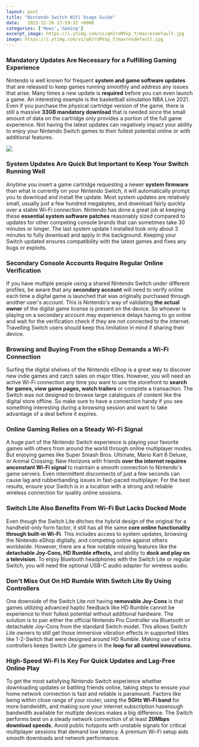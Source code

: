 ```yaml
---
layout: post
title: "Nintendo Switch WiFi Usage Guide"
date:   2023-12-26 13:59:32 +0000
categories: ['News','Gaming']
excerpt_image: https://i.ytimg.com/vi/qHJroMVxp_Y/maxresdefault.jpg
image: https://i.ytimg.com/vi/qHJroMVxp_Y/maxresdefault.jpg
---
```


### Mandatory Updates Are Necessary for a Fulfilling Gaming Experience
Nintendo is well known for frequent **system and game software updates** that are released to keep games running smoothly and address any issues that arise. Many times a new update is **required** before you can even launch a game. An interesting example is the basketball simulation NBA Live 2021. Even if you purchase the physical cartridge version of the game, there is still a massive **33GB mandatory download** that is needed since the small amount of data on the cartridge only provides a portion of the full game experience. Not having the latest updates can negatively impact your ability to enjoy your Nintendo Switch games to their fullest potential online or with additional features.

![](https://blog.rottenwifi.com/wp-content/uploads/2020/10/Nintendo-switch-wifi.jpg)
### System Updates Are Quick But Important to Keep Your Switch Running Well
Anytime you insert a game cartridge requesting a newer **system firmware** than what is currently on your Nintendo Switch, it will automatically prompt you to download and install the update. Most system updates are relatively small, usually just a few hundred megabytes, and download fairly quickly over a stable Wi-Fi connection. Nintendo has done a great job at keeping these **essential system software patches** reasonably sized compared to updates for other competing console brands that can sometimes take 30 minutes or longer. The last system update I installed took only about 3 minutes to fully download and apply in the background. Keeping your Switch updated ensures compatibility with the latest games and fixes any bugs or exploits.
### Secondary Console Accounts Require Regular Online Verification 
If you have multiple people using a shared Nintendo Switch under different profiles, be aware that any **secondary account** will need to verify online each time a digital game is launched that was originally purchased through another user's account. This is Nintendo's way of validating **the actual owner** of the digital game license is present on the device. So whoever is playing on a secondary account may experience delays having to go online and wait for the verification check if they are not connected to the internet. Travelling Switch users should keep this limitation in mind if sharing their device.
### Browsing and Buying From the eShop Demands a Wi-Fi Connection
Surfing the digital shelves of the Nintendo eShop is a great way to discover new indie games and catch sales on major titles. However, you will need an active Wi-Fi connection any time you want to use the storefront to **search for games, view game pages, watch trailers** or complete a transaction. The Switch was not designed to browse large catalogues of content like the digital store offline. So make sure to have a connection handy if you see something interesting during a browsing session and want to take advantage of a deal before it expires.
### Online Gaming Relies on a Steady Wi-Fi Signal 
A huge part of the Nintendo Switch experience is playing your favorite games with others from around the world through online multiplayer modes. But enjoying games like Super Smash Bros. Ultimate, Mario Kart 8 Deluxe, or Animal Crossing: New Horizons with friends **over the internet requires anconstant Wi-Fi signal** to maintain a smooth connection to Nintendo's game servers. Even intermittent disconnects of just a few seconds can cause lag and rubberbanding issues in fast-paced multiplayer. For the best results, ensure your Switch is in a location with a strong and reliable wireless connection for quality online sessions. 
### Switch Lite Also Benefits From Wi-Fi But Lacks Docked Mode
Even though the Switch Lite ditches the hybrid design of the original for a handheld-only form factor, it still has all the same **core online functionality through built-in Wi-Fi**. This includes access to system updates, browsing the Nintendo eShop digitally, and competing online against others worldwide. However, there are a few notable missing features like the **detachable Joy-Cons, HD Rumble effects,** and ability to **dock and play on a television.** To enjoy Bluetooth headphones with the Switch Lite or regular Switch, you will need the optional USB-C audio adapter for wireless audio.
### Don't Miss Out On HD Rumble With Switch Lite By Using Controllers 
One downside of the Switch Lite not having **removable Joy-Cons** is that games utilizing advanced haptic feedback like HD Rumble cannot be experience to their fullest potential without additional hardware. The solution is to pair either the official Nintendo Pro Controller via Bluetooth or detachable Joy-Cons from the standard Switch model. This allows Switch Lite owners to still get those immersive vibration effects in supported titles like 1-2-Switch that were designed around HD Rumble. Making use of extra controllers keeps Switch Lite gamers in the **loop for all control innovations.**
### High-Speed Wi-Fi Is Key For Quick Updates and Lag-Free Online Play
To get the most satisfying Nintendo Switch experience whether downloading updates or battling friends online, taking steps to ensure your home network connection is fast and reliable is paramount. Factors like being within close range of your router, using the **5GHz Wi-Fi band** for more bandwidth, and making sure your internet subscription hasenough bandwidth available for multiple devices makes a big difference. The Switch performs best on a steady network connection of at least **20Mbps download speeds.** Avoid public hotspots with unstable signals for critical multiplayer sessions that demand low latency. A premium Wi-Fi setup aids smooth downloads and network performance.